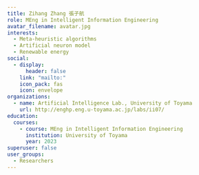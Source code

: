 ```yaml
---
title: Zihang Zhang 張子航
role: MEng in Intelligent Information Engineering
avatar_filename: avatar.jpg
interests:
  - Meta-heuristic algorithms
  - Artificial neuron model
  - Renewable energy
social:
  - display:
      header: false
    link: "mailto:"
    icon_pack: fas
    icon: envelope
organizations:
  - name: Artificial Intelligence Lab., University of Toyama
    url: http://enghp.eng.u-toyama.ac.jp/labs/ii07/
education:
  courses:
    - course: MEng in Intelligent Information Engineering
      institution: University of Toyama
      year: 2023
superuser: false
user_groups:
  - Researchers
---
```

